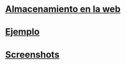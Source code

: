 # [Almacenamiento en la web](https://github.com/IIKUYY/HTML5/blob/main/Ch7/Ch7.md)

# [Ejemplo](https://github.com/IIKUYY/HTML5/blob/main/Ch7/Ejemplo)

# [Screenshots](https://github.com/IIKUYY/HTML5/tree/main/Ch7/Ejemplo/Assets)